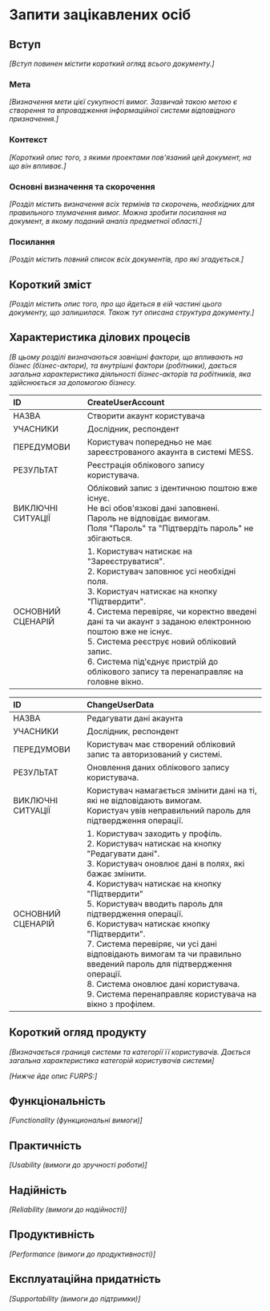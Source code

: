 # Запити зацікавлених осіб

## Вступ

*[Вступ повинен містити короткий огляд всього документу.]*

### Мета 

*[Визначення мети цієї сукупності вимог. Зазвичай такою метою є створення та впровадження 
 інформаційної системи відповідного призначення.]*

### Контекст

*[Короткий опис того, з якими проектами пов'язаний цей документ, на що він впливає.]*


### Основні визначення та скорочення

*[Розділ містить визначення всіх термінів та скорочень, необхідних для правильного
тлумачення вимог. Можна зробити посилання на документ, в якому поданий аналіз предметної області.]*


### Посилання

*[Розділ містить повний список всіх документів, про які згадується.]*


## Короткий зміст

*[Розділ містить опис того, про що йдеться в еій частині цього документу, що залишилася. 
Також тут описана структура документу.]*

## Характеристика ділових процесів

*[В цьому розділі визначаються зовнішні фактори, що впливають на бізнес (бізнес-актори), 
та внутрішні фактори (робітники), дається загальна характеристика діяльності бізнес-акторів 
та робітників, яка здійснюється за допомогою бізнесу.*

| ID  | CreateUserAccount |
| :------------- | :------------- |
| НАЗВА | Створити акаунт користувача  |
| УЧАСНИКИ | Дослідник, респондент  |
| ПЕРЕДУМОВИ | Користувач попередньо не має зареєстрованого акаунта в системі MESS.  |
| РЕЗУЛЬТАТ | Реєстрація облікового запису користувача.  |
| ВИКЛЮЧНІ СИТУАЦІЇ | Обліковий запис з ідентичною поштою вже існує.<br/>Не всі обов'язкові дані заповнені.<br/>Пароль не відповідає вимогам.<br/>Поля "Пароль" та "Підтвердіть пароль" не збігаються.<br/>|
| ОСНОВНИЙ СЦЕНАРІЙ | 1. Користувач натискає на "Зареєструватися".<br/>2. Користувач заповнює усі необхідні поля.<br/>3. Користуач натискає на кнопку "Підтвердити".<br/>4. Система перевіряє, чи коректно введені дані та чи акаунт з заданою електронною поштою вже не існує.<br/>5. Система реєструє новий обліковий запис.<br/>6. Система під'єднує пристрій до облікового запису та перенаправляє на головне вікно.   |

| ID  | ChangeUserData |
| :------------- | :------------- |
| НАЗВА | Редагувати дані акаунта  |
| УЧАСНИКИ | Дослідник, респондент  |
| ПЕРЕДУМОВИ | Користувач має створений обліковий запис та авторизований у системі.  |
| РЕЗУЛЬТАТ | Оновлення даних облікового запису користувача.  |
| ВИКЛЮЧНІ СИТУАЦІЇ | Користувач намагається змінити дані на ті, які не відповідають вимогам.<br/>Користуач увів неправильний пароль для підтвердження операції.|
| ОСНОВНИЙ СЦЕНАРІЙ | 1. Користувач заходить у профіль.<br/>2. Користувач натискає на кнопку "Редагувати дані".<br/>3. Користувач оновлює дані в полях, які бажає змінити.<br/>4. Користувач натискає на кнопку "Підтвердити"<br/>5. Користувач вводить пароль для підтвердження операції.<br/>6. Користувач натискає кнопку "Підтвердити".<br/>7. Система перевіряє, чи усі дані відповідають вимогам та чи правильно введений пароль для підтвердження операції.<br/>8. Система оновлює дані користувача.<br/>9. Система перенаправляє користувача на вікно з профілем.   |
## Короткий огляд продукту

*[Визначається границя системи та категорії її користувачів. Дається загальна характеристика категорій користувачів
системи]*

*[Нижче йде опис FURPS:]*


## Функціональність

*[Functionality (функциональні вимоги)]*

## Практичність

*[Usability (вимоги до зручності роботи)]*

## Надійність

*[Reliability (вимоги до надійності)]*

## Продуктивність

*[Performance (вимоги до продуктивності)]*

## Експлуатаційна придатність

*[Supportability (вимоги до підтримки)]*
